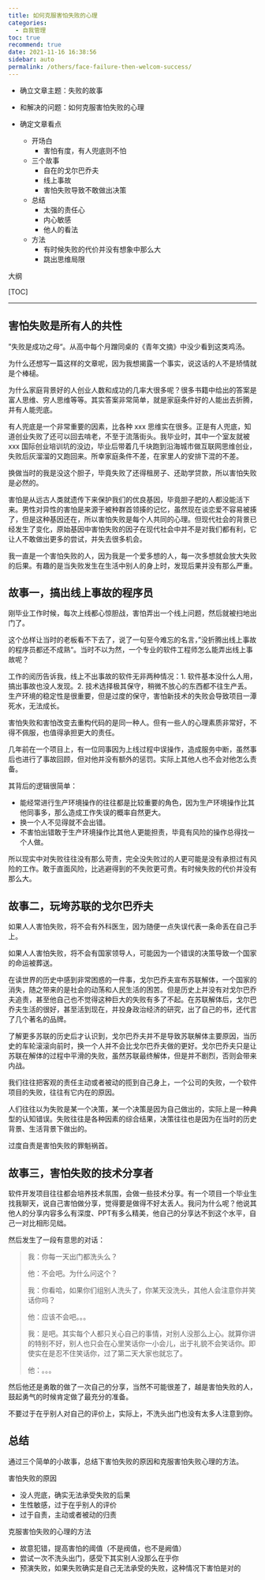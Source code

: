 ```yaml
---
title: 如何克服害怕失败的心理
categories: 
  - 自我管理
toc: true
recommend: true
date: 2021-11-16 16:38:56
sidebar: auto
permalink: /others/face-failure-then-welcom-success/
---
```


- 确立文章主题：失败的故事

- 和解决的问题：如何克服害怕失败的心理
- 确定文章看点
  - 开场白
    - 害怕有度，有人兜底则不怕
  - 三个故事
    - 自在的戈尔巴乔夫
    - 线上事故
    - 害怕失败导致不敢做出决策
  - 总结
    - 太强的责任心
    - 内心敏感
    - 他人的看法
  - 方法
    - 有时候失败的代价并没有想象中那么大
    - 跳出思维局限



大纲

[TOC]



----------------



## 害怕失败是所有人的共性

”失败是成功之母“。从高中每个月蹭同桌的《青年文摘》中没少看到这类鸡汤。

为什么还想写一篇这样的文章呢，因为我想揭露一个事实，说这话的人不是矫情就是个棒槌。

为什么家庭背景好的人创业人数和成功的几率大很多呢？很多书籍中给出的答案是富人思维、穷人思维等等。其实答案非常简单，就是家庭条件好的人能出去折腾，并有人能兜底。

有人兜底是一个非常重要的因素，比各种 xxx 思维实在很多。正是有人兜底，知道创业失败了还可以回去啃老，不至于流落街头。我毕业时，其中一个室友就被 xxx 国际创业培训坑的没边，毕业后带着几千块跑到沿海城市做互联网思维创业，失败后灰溜溜的又跑回来。所幸家庭条件不差，在家里人的安排下混的不差。

换做当时的我是没这个胆子，毕竟失败了还得租房子、还助学贷款，所以害怕失败是必然的。

害怕是从远古人类就遗传下来保护我们的优良基因，毕竟胆子肥的人都没能活下来。男性对异性的害怕是来源于被种群首领揍的记忆，虽然现在谈恋爱不容易被揍了，但是这种基因还在，所以害怕失败是每个人共同的心理。但现代社会的背景已经发生了变化，原始基因中害怕失败的因子在现代社会中并不是对我们都有利，它让人不敢做出更多的尝试，并失去很多机会。

我一直是一个害怕失败的人，因为我是一个爱多想的人，每一次多想就会放大失败的后果。有趣的是当失败发生在生活中别人的身上时，发现后果并没有那么严重。



## 故事一，搞出线上事故的程序员

刚毕业工作时候，每次上线都心惊胆战，害怕弄出一个线上问题，然后就被扫地出门了。

这个怂样让当时的老板看不下去了，说了一句至今难忘的名言，”没折腾出线上事故的程序员都还不成熟“。当时不以为然，一个专业的软件工程师怎么能弄出线上事故呢？

工作的阅历告诉我，线上不出事故的软件无非两种情况：1. 软件基本没什么人用，搞出事故也没人发现。2. 技术选择极其保守，稍微不放心的东西都不往生产丢。生产环境的稳定性是很重要，但是过度的保守，害怕新技术的失败会导致项目一潭死水，无法成长。

害怕失败和害怕改变去重构代码的是同一种人。但有一些人的心理素质非常好，不得不佩服，也值得承担更大的责任。

几年前在一个项目上，有一位同事因为上线过程中误操作，造成服务中断，虽然事后也进行了事故回顾，但对他并没有额外的惩罚。实际上其他人也不会对他怎么责备。

其背后的逻辑很简单：

- 能经常进行生产环境操作的往往都是比较重要的角色，因为生产环境操作比其他同事多，那么造成工作失误的概率自然更大。
- 换一个人不见得就不会出错。
- 不害怕出错敢于生产环境操作比其他人更能担责，毕竟有风险的操作总得找一个人做。

所以现实中对失败往往没有那么苛责，完全没失败过的人更可能是没有承担过有风险的工作。敢于直面风险，比逃避得到的不失败更可贵。有时候失败的代价并没有那么大。



## 故事二，玩垮苏联的戈尔巴乔夫

如果人人害怕失败，将不会有外科医生，因为随便一点失误代表一条命丢在自己手上。

如果人人害怕失败，将不会有国家领导人，可能因为一个错误的决策导致一个国家的命运被葬送。

在读世界的历史中感到非常困惑的一件事，戈尔巴乔夫宣布苏联解体，一个国家的消失，随之带来的是社会的动荡和人民生活的困苦。但是历史上并没有对戈尔巴乔夫追责，甚至他自己也不觉得这种巨大的失败有多了不起。在苏联解体后，戈尔巴乔夫生活的很好，甚至活到现在，并投身政治经济的研究，出了自己的书，还代言了几个著名的品牌。

了解更多苏联的历史后才认识到，戈尔巴乔夫并不是导致苏联解体主要原因，当历史的车轮滚滚向前时，换一个人并不会比戈尔巴乔夫做的更好。戈尔巴乔夫只是让苏联在解体的过程中平滑的失败，虽然苏联最终解体，但是并不剧烈，否则会带来内战。

我们往往把客观的责任主动或者被动的揽到自己身上，一个公司的失败，一个软件项目的失败，往往有它内在的原因。

人们往往以为失败是某一个决策，某一个决策是因为自己做出的，实际上是一种典型的认知错误。失败往往是各种因素的综合结果，决策往往也是因为在当时的历史背景、生活背景下做出的。

过度自责是害怕失败的罪魁祸首。



## 故事三，害怕失败的技术分享者

软件开发项目往往都会培养技术氛围，会做一些技术分享。有一个项目一个毕业生找我聊天，说自己害怕做分享，觉得要是做得不好太丢人。我问为什么呢？他说其他人的分享内容多么有深度、PPT有多么精美，他自己的分享达不到这个水平，自己一对比相形见绌。

然后发生了一段有意思的对话：



> 我：你每一天出门都洗头么？
>
> 他：不会吧。为什么问这个？
>
> 我：你看哈，如果你们组别人洗头了，你某天没洗头，其他人会注意你并笑话你吗？
>
> 他：应该不会吧。。。
>
> 我：是吧。其实每个人都只关心自己的事情，对别人没那么上心。就算你讲的特别不好，别人也只会在心里笑话你一小会儿，出于礼貌不会笑话你。即使实在是忍不住笑话你，过了第二天大家也就忘了。
>
> 他：。。。



然后他还是勇敢的做了一次自己的分享，当然不可能很差了，越是害怕失败的人，鼓起勇气的时候肯定做了最充分的准备。

不要过于在乎别人对自己的评价上，实际上，不洗头出门也没有太多人注意到你。



## 总结

通过三个简单的小故事，总结下害怕失败的原因和克服害怕失败心理的方法。



害怕失败的原因

- 没人兜底，确实无法承受失败的后果
- 生性敏感，过于在乎别人的评价
- 过于自责，主动或者被动的归责

克服害怕失败的心理的方法

- 故意犯错，提高害怕的阈值（不是阀值，也不是阙值）
- 尝试一次不洗头出门，感受下其实别人没那么在乎你
- 预演失败，如果失败确实是自己无法承受的失败，这种情况下害怕是对的



















